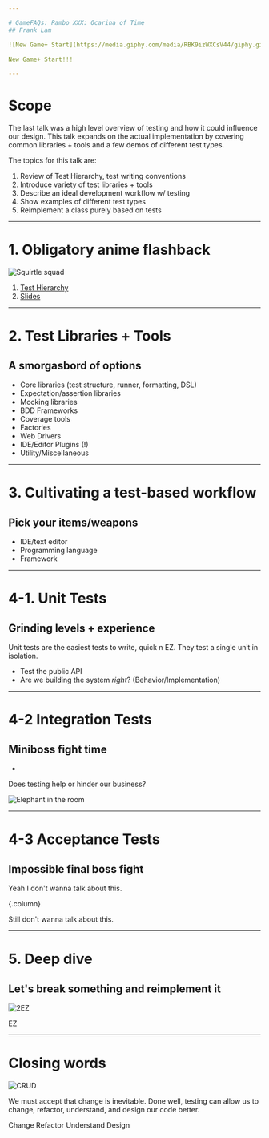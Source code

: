 ```yaml
---

# GameFAQs: Rambo XXX: Ocarina of Time
## Frank Lam

![New Game+ Start](https://media.giphy.com/media/RBK9izWXCsV44/giphy.gif)

New Game+ Start!!!

---
```


# Scope

The last talk was a high level overview of testing and how it could
influence our design. This talk expands on the actual implementation by
covering common libraries + tools and a few demos of different test
types.

The topics for this talk are:

1. Review of Test Hierarchy, test writing conventions
2. Introduce variety of test libraries + tools
3. Describe an ideal development workflow w/ testing
4. Show examples of different test types
5. Reimplement a class purely based on tests

---

# 1. Obligatory anime flashback

![Squirtle squad](https://media.giphy.com/media/eSwGh3YK54JKU/giphy.gif)

1. [Test
   Hierarchy](https://github.com/FTLam11/fronk-tolks/blob/master/we-talkin-bout-testing.md#test-hierarchy)
2. [Slides](https://docs.google.com/presentation/d/12SjaioLqcF3ycD3V9jXfax5OucdB-IMaJcDWYO4gGgg/edit?usp=sharing)

---

# 2. Test Libraries + Tools
## A smorgasbord of options

* Core libraries (test structure, runner, formatting, DSL)
* Expectation/assertion libraries
* Mocking libraries
* BDD Frameworks
* Coverage tools
* Factories
* Web Drivers
* IDE/Editor Plugins (!)
* Utility/Miscellaneous

---

# 3. Cultivating a test-based workflow
## Pick your items/weapons

* IDE/text editor
* Programming language
* Framework

---

# 4-1. Unit Tests
## Grinding levels + experience

Unit tests are the easiest tests to write, quick n EZ. They test a
single unit in isolation.

* Test the public API
* Are we building the system *right*? (Behavior/Implementation)

---

# 4-2 Integration Tests
## Miniboss fight time

*

Does testing help or hinder our business?

![Elephant in the room](https://thumbs.gfycat.com/SameAnnualFallowdeer-size_restricted.gif)

---

# 4-3 Acceptance Tests
## Impossible final boss fight

Yeah I don't wanna talk about this.

{.column}

Still don't wanna talk about this.

---

# 5. Deep dive
## Let's break something and reimplement it

![2EZ](http://granitegrok.com/wp-content/uploads/2013/05/not-so-easy-button.png)

EZ

---

# Closing words

![CRUD](http://docs.railsbridge.org/job-board/img/crud_grid.jpg)

We must accept that change is inevitable. Done well, testing can allow
us to change, refactor, understand, and design our code better.

Change Refactor Understand Design
